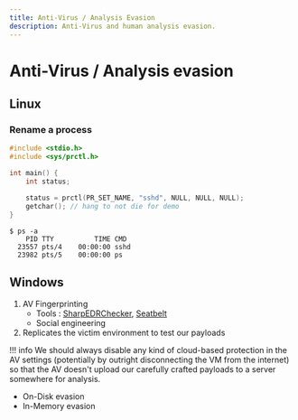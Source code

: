 ```yaml
---
title: Anti-Virus / Analysis Evasion
description: Anti-Virus and human analysis evasion.
---
```


# Anti-Virus / Analysis evasion

## Linux

### Rename a process

```c
#include <stdio.h>
#include <sys/prctl.h>

int main() {
    int status;

    status = prctl(PR_SET_NAME, "sshd", NULL, NULL, NULL);
    getchar(); // hang to not die for demo
}
```

```
$ ps -a
    PID TTY          TIME CMD
  23557 pts/4    00:00:00 sshd
  23982 pts/5    00:00:00 ps
```


## Windows

1. AV Fingerprinting
    - Tools : [SharpEDRChecker](https://github.com/PwnDexter/SharpEDRChecker), [Seatbelt](https://github.com/GhostPack/Seatbelt)
    - Social engineering
2. Replicates the victim environment to test our payloads


!!! info
    We should always disable any kind of cloud-based protection in the AV settings (potentially by outright disconnecting the VM from the internet) so that the AV doesn't upload our carefully crafted payloads to a server somewhere for analysis.


- On-Disk evasion
- In-Memory evasion